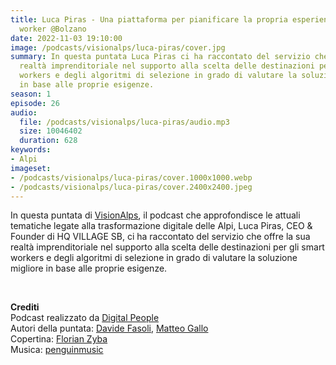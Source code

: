 ```yaml
---
title: Luca Piras - Una piattaforma per pianificare la propria esperienza da smart
  worker @Bolzano
date: 2022-11-03 19:10:00
image: /podcasts/visionalps/luca-piras/cover.jpg
summary: In questa puntata Luca Piras ci ha raccontato del servizio che offre la sua
  realtà imprenditoriale nel supporto alla scelta delle destinazioni per gli smart
  workers e degli algoritmi di selezione in grado di valutare la soluzione migliore
  in base alle proprie esigenze.
season: 1
episode: 26
audio:
  file: /podcasts/visionalps/luca-piras/audio.mp3
  size: 10046402
  duration: 628
keywords:
- Alpi
imageset:
- /podcasts/visionalps/luca-piras/cover.1000x1000.webp
- /podcasts/visionalps/luca-piras/cover.2400x2400.jpeg
---
```


In questa puntata di [VisionAlps](https://www.visionalps.com/), il podcast che approfondisce le attuali tematiche legate alla trasformazione digitale delle Alpi, Luca Piras, CEO & Founder di HQ VILLAGE SB, ci ha raccontato del servizio che offre la sua realtà imprenditoriale nel supporto alla scelta delle destinazioni per gli smart workers e degli algoritmi di selezione in grado di valutare la soluzione migliore in base alle proprie esigenze.

<br>

**Crediti**<br>
Podcast realizzato da [Digital People](https://w3id.org/digitalpeople)<br>
Autori della puntata: [Davide Fasoli](https://www.linkedin.com/in/davide-fasoli-2b3246179/), [Matteo Gallo](https://www.linkedin.com/in/matteo-gallo-4a5ab31a8/)<br>
Copertina: [Florian Zyba](https://www.linkedin.com/in/florian-zyba/)<br>
Musica: [penguinmusic](https://pixabay.com/users/penguinmusic-24940186/)